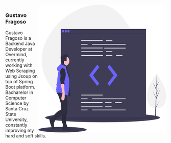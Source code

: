 <img align="right" width="400" height="400" src="/programmer.svg">

### Gustavo Fragoso

Gustavo Fragoso is a Backend Java Developer at Overmind, currently working with Web Scraping using Jsoup on top of Spring Boot platform.
Bacharelor in Computer Science by Santa Cruz State University, constantly improving my hard and soft skills.
